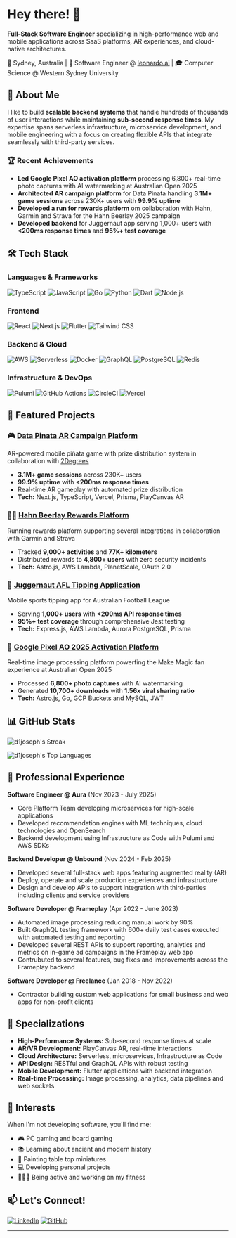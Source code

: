 
# Hey there! 👋

**Full-Stack Software Engineer** specializing in high-performance web and mobile applications across SaaS platforms, AR experiences, and cloud-native architectures.

📍 Sydney, Australia | 💼 Software Engineer @ [leonardo.ai](https://leonardo.ai/) | 🎓 Computer Science @ Western Sydney University

## 🚀 About Me

I like to build **scalable backend systems** that handle hundreds of thousands of user interactions while maintaining **sub-second response times**. My expertise spans serverless infrastructure, microservice development, and mobile engineering with a focus on creating flexible APIs that integrate seamlessly with third-party services.

### 🏆 Recent Achievements
- **Led Google Pixel AO activation platform** processing 6,800+ real-time photo captures with AI watermarking at Australian Open 2025
- **Architected AR campaign platform** for Data Pinata handling **3.1M+ game sessions** across 230K+ users with **99.9% uptime**
- **Developed a run for rewards platform** om collaboration with Hahn, Garmin and Strava for the Hahn Beerlay 2025 campaign
- **Developed backend** for Juggernaut app serving 1,000+ users with **<200ms response times** and **95%+ test coverage**

## 🛠️ Tech Stack

### Languages & Frameworks
![TypeScript](https://img.shields.io/badge/-TypeScript-3178C6?style=flat-square&logo=typescript&logoColor=white)
![JavaScript](https://img.shields.io/badge/-JavaScript-F7DF1E?style=flat-square&logo=javascript&logoColor=black)
![Go](https://img.shields.io/badge/-Go-00ADD8?style=flat-square&logo=go&logoColor=white)
![Python](https://img.shields.io/badge/-Python-3776AB?style=flat-square&logo=python&logoColor=white)
![Dart](https://img.shields.io/badge/-Dart-0175C2?style=flat-square&logo=dart&logoColor=white)
![Node.js](https://img.shields.io/badge/-Node.js-339933?style=flat-square&logo=node.js&logoColor=white)

### Frontend
![React](https://img.shields.io/badge/-React-61DAFB?style=flat-square&logo=react&logoColor=black)
![Next.js](https://img.shields.io/badge/-Next.js-000000?style=flat-square&logo=next.js&logoColor=white)
![Flutter](https://img.shields.io/badge/-Flutter-02569B?style=flat-square&logo=flutter&logoColor=white)
![Tailwind CSS](https://img.shields.io/badge/-Tailwind_CSS-38B2AC?style=flat-square&logo=tailwind-css&logoColor=white)

### Backend & Cloud
![AWS](https://img.shields.io/badge/-AWS-232F3E?style=flat-square&logo=amazon-aws&logoColor=white)
![Serverless](https://img.shields.io/badge/-Serverless-FD5750?style=flat-square&logo=serverless&logoColor=white)
![Docker](https://img.shields.io/badge/-Docker-2496ED?style=flat-square&logo=docker&logoColor=white)
![GraphQL](https://img.shields.io/badge/-GraphQL-E10098?style=flat-square&logo=graphql&logoColor=white)
![PostgreSQL](https://img.shields.io/badge/-PostgreSQL-336791?style=flat-square&logo=postgresql&logoColor=white)
![Redis](https://img.shields.io/badge/-Redis-DC382D?style=flat-square&logo=redis&logoColor=white)

### Infrastructure & DevOps
![Pulumi](https://img.shields.io/badge/-Pulumi-8A3391?style=flat-square&logo=pulumi&logoColor=white)
![GitHub Actions](https://img.shields.io/badge/-GitHub_Actions-2088FF?style=flat-square&logo=github-actions&logoColor=white)
![CircleCI](https://img.shields.io/badge/-CircleCI-343434?style=flat-square&logo=circleci&logoColor=white)
![Vercel](https://img.shields.io/badge/-Vercel-000000?style=flat-square&logo=vercel&logoColor=white)

## 🎯 Featured Projects

### 🎮 [Data Pinata AR Campaign Platform](https://datapinata.nz)
AR-powered mobile piñata game with prize distribution system in collaboration with [2Degrees](https://www.2degrees.nz/)
- **3.1M+ game sessions** across 230K+ users
- **99.9% uptime** with **<200ms response times**
- Real-time AR gameplay with automated prize distribution
- **Tech:** Next.js, TypeScript, Vercel, Prisma, PlayCanvas AR

### 🏃‍♂️ [Hahn Beerlay Rewards Platform](https://hahnbeerlay.com.au)
Running rewards platform supporting several integrations in collaboration with Garmin and Strava
- Tracked **9,000+ activities** and **77K+ kilometers**
- Distributed rewards to **4,800+ users** with zero security incidents
- **Tech:** Astro.js, AWS Lambda, PlanetScale, OAuth 2.0

### 🏈 [Juggernaut AFL Tipping Application](https://www.juggernaut.game/)
Mobile sports tipping app for Australian Football League
- Serving **1,000+ users** with **<200ms API response times**
- **95%+ test coverage** through comprehensive Jest testing
- **Tech:** Express.js, AWS Lambda, Aurora PostgreSQL, Prisma

### 🎯 [Google Pixel AO 2025 Activation Platform](https://store.google.com/intl/en_au/ideas/google-pixel-studio/)
Real-time image processing platform powerfing the Make Magic fan experience at Australian Open 2025
- Processed **6,800+ photo captures** with AI watermarking
- Generated **10,700+ downloads** with **1.56x viral sharing ratio**
- **Tech:** Astro.js, Go, GCP Buckets and MySQL, JWT

## 📊 GitHub Stats

![d1joseph's Streak](https://github-readme-streak-stats.herokuapp.com/?user=d1joseph&theme=vue-dark&hide_border=true)

![d1joseph's Top Languages](https://github-readme-stats.vercel.app/api/top-langs/?username=d1joseph&theme=vue-dark&show_icons=true&hide_border=true&layout=compact)

## 🏢 Professional Experience

**Software Engineer @ Aura** (Nov 2023 - July 2025)
- Core Platform Team developing microservices for high-scale applications
- Developed recommendation engines with ML techniques, cloud technologies and OpenSearch
- Backend development using Infrastructure as Code with Pulumi and AWS SDKs

**Backend Developer @ Unbound** (Nov 2024 - Feb 2025)
- Developed several full-stack web apps featuring augmented reality (AR)
- Deploy, operate and scale production experiences and infrastructure
- Design and develop APIs to support integration with third-parties including clients and service providers

**Software Developer @ Frameplay** (Apr 2022 - June 2023)
- Automated image processing reducing manual work by 90%
- Built GraphQL testing framework with 600+ daily test cases executed with automated testing and reporting
- Developed several REST APIs to support reporting, analytics and metrics on in-game ad campaigns in the Frameplay web app
- Contrubuted to several features, bug fixes and improvements across the Frameplay backend

**Software Developer @ Freelance** (Jan 2018 - Nov 2022)
- Contractor building custom web applications for small business and web apps for non-profit clients

## 🎨 Specializations

- **High-Performance Systems:** Sub-second response times at scale
- **AR/VR Development:** PlayCanvas AR, real-time interactions
- **Cloud Architecture:** Serverless, microservices, Infrastructure as Code
- **API Design:** RESTful and GraphQL APIs with robust testing
- **Mobile Development:** Flutter applications with backend integration
- **Real-time Processing:** Image processing, analytics, data pipelines and web sockets

## 🎯 Interests

When I'm not developing software, you'll find me:
- 🎮 PC gaming and board gaming
- 📚 Learning about ancient and modern history
- 🎨 Painting table top miniatures
- 💻 Developing personal projects
- 🏃🏽‍♂️ Being active and working on my fitness

## 📫 Let's Connect!

[![LinkedIn](https://img.shields.io/badge/-LinkedIn-0077B5?style=flat-square&logo=linkedin&logoColor=white)](https://linkedin.com/in/dhivyanjoseph)
[![GitHub](https://img.shields.io/badge/-GitHub-181717?style=flat-square&logo=github&logoColor=white)](https://github.com/d1joseph)

---
